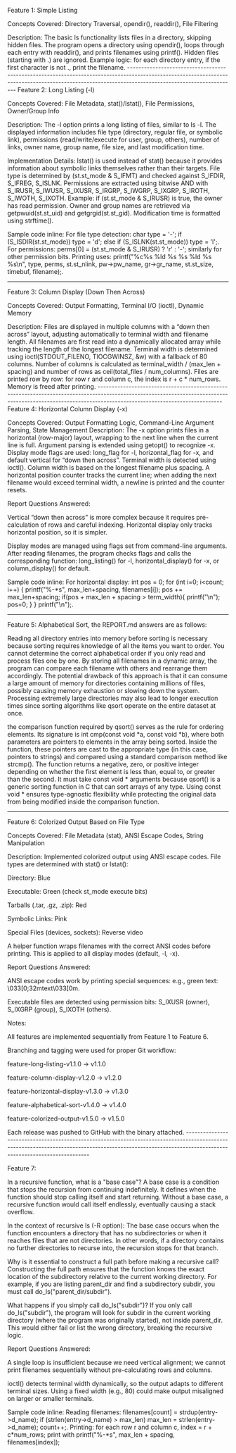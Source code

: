 Feature 1: Simple Listing

Concepts Covered: Directory Traversal, opendir(), readdir(), File Filtering

Description:
The basic ls functionality lists files in a directory, skipping hidden files. The program opens a directory using opendir(), loops through each entry with readdir(), and prints filenames using printf(). Hidden files (starting with .) are ignored. Example logic: for each directory entry, if the first character is not ., print the filename. --------------------------------------------------------------------------------------------------------------------------------------------------------------------------------------------------
Feature 2: Long Listing (-l)

Concepts Covered: File Metadata, stat()/lstat(), File Permissions, Owner/Group Info

Description:
The -l option prints a long listing of files, similar to ls -l. The displayed information includes file type (directory, regular file, or symbolic link), permissions (read/write/execute for user, group, others), number of links, owner name, group name, file size, and last modification time.

Implementation Details:
lstat() is used instead of stat() because it provides information about symbolic links themselves rather than their targets. File type is determined by (st.st_mode & S_IFMT) and checked against S_IFDIR, S_IFREG, S_ISLNK. Permissions are extracted using bitwise AND with S_IRUSR, S_IWUSR, S_IXUSR, S_IRGRP, S_IWGRP, S_IXGRP, S_IROTH, S_IWOTH, S_IXOTH. Example: if (st.st_mode & S_IRUSR) is true, the owner has read permission. Owner and group names are retrieved via getpwuid(st.st_uid) and getgrgid(st.st_gid). Modification time is formatted using strftime().

Sample code inline:
For file type detection: char type = '-'; if (S_ISDIR(st.st_mode)) type = 'd'; else if (S_ISLNK(st.st_mode)) type = 'l';. For permissions: perms[0] = (st.st_mode & S_IRUSR) ? 'r' : '-'; similarly for other permission bits. Printing uses: printf("%c%s %ld %s %s %ld %s %s\n", type, perms, st.st_nlink, pw->pw_name, gr->gr_name, st.st_size, timebuf, filename);.

-------------------------------------------------------------------------------------------------------------------------------------------------------------------------------------------------------
Feature 3: Column Display (Down Then Across)

Concepts Covered: Output Formatting, Terminal I/O (ioctl), Dynamic Memory

Description:
Files are displayed in multiple columns with a “down then across” layout, adjusting automatically to terminal width and filename length. All filenames are first read into a dynamically allocated array while tracking the length of the longest filename. Terminal width is determined using ioctl(STDOUT_FILENO, TIOCGWINSZ, &w) with a fallback of 80 columns. Number of columns is calculated as terminal_width / (max_len + spacing) and number of rows as ceil(total_files / num_columns). Files are printed row by row: for row r and column c, the index is r + c * num_rows. Memory is freed after printing.
                                                     --------------------------------------------------------------------------------------------------------------------------------------------------------------------------------------------------------
Feature 4: Horizontal Column Display (-x)

Concepts Covered: Output Formatting Logic, Command-Line Argument Parsing, State Management Description:
The -x option prints files in a horizontal (row-major) layout, wrapping to the next line when the current line is full. Argument parsing is extended using getopt() to recognize -x. Display mode flags are used: long_flag for -l, horizontal_flag for -x, and default vertical for “down then across”. Terminal width is detected using ioctl(). Column width is based on the longest filename plus spacing. A horizontal position counter tracks the current line; when adding the next filename would exceed terminal width, a newline is printed and the counter resets.

Report Questions Answered:

Vertical “down then across” is more complex because it requires pre-calculation of rows and careful indexing. Horizontal display only tracks horizontal position, so it is simpler.

Display modes are managed using flags set from command-line arguments. After reading filenames, the program checks flags and calls the corresponding function: long_listing() for -l, horizontal_display() for -x, or column_display() for default.

Sample code inline:
For horizontal display: int pos = 0; for (int i=0; i<count; i++) { printf("%-*s", max_len+spacing, filenames[i]); pos += max_len+spacing; if(pos + max_len + spacing > term_width){ printf("\n");        pos=0; } } printf("\n");.

-------------------------------------------------------------------------------------------------------------------------------------------------------------------------------------------------------

Feature 5: Alphabetical Sort, the REPORT.md answers are as follows:

Reading all directory entries into memory before sorting is necessary because sorting requires knowledge of all the items you want to order. You cannot determine the correct alphabetical order if you only read and process files one by one. By storing all filenames in a dynamic array, the program can compare each filename with others and rearrange them accordingly. The potential drawback of this approach is that it can consume a large amount of memory for directories containing millions of files, possibly causing memory exhaustion or slowing down the system. Processing extremely large directories may also lead to longer execution times since sorting algorithms like qsort operate on the entire dataset at once.

the comparison function required by qsort() serves as the rule for ordering elements. Its signature is int cmp(const void *a, const void *b), where both parameters are pointers to elements in the array being sorted. Inside the function, these pointers are cast to the appropriate type (in this case, pointers to strings) and compared using a standard comparison method like strcmp(). The function returns a negative, zero, or positive integer depending on whether the first element is less than, equal to, or greater than the second. It must take const void * arguments because qsort() is a generic sorting function in C that can sort arrays of any type. Using const void * ensures type-agnostic flexibility while protecting the original data from being modified inside the comparison function.

--------------------------------------------------------------------------------------------------------------------------------------------------------------------------------------------------------
Feature 6: Colorized Output Based on File Type

Concepts Covered: File Metadata (stat), ANSI Escape Codes, String Manipulation

Description:
Implemented colorized output using ANSI escape codes. File types are determined with stat() or lstat():

Directory: Blue

Executable: Green (check st_mode execute bits)

Tarballs (.tar, .gz, .zip): Red

Symbolic Links: Pink

Special Files (devices, sockets): Reverse video

A helper function wraps filenames with the correct ANSI codes before printing. This is applied to all display modes (default, -l, -x).

Report Questions Answered:

ANSI escape codes work by printing special sequences: e.g., green text: \033[0;32mtext\033[0m.

Executable files are detected using permission bits: S_IXUSR (owner), S_IXGRP (group), S_IXOTH (others).

Notes:

All features are implemented sequentially from Feature 1 to Feature 6.

Branching and tagging were used for proper Git workflow:

feature-long-listing-v1.1.0 → v1.1.0

feature-column-display-v1.2.0 → v1.2.0

feature-horizontal-display-v1.3.0 → v1.3.0

feature-alphabetical-sort-v1.4.0 → v1.4.0

feature-colorized-output-v1.5.0 → v1.5.0

Each release was pushed to GitHub with the binary attached.                                                                                                                                             --------------------------------------------------------------------------------------------------------------------------------------------------------------------------------------------------------

Feature 7:

In a recursive function, what is a "base case"?
A base case is a condition that stops the recursion from continuing indefinitely. It defines when the function should stop calling itself and start returning. Without a base case, a recursive function would call itself endlessly, eventually causing a stack overflow.

In the context of recursive ls (-R option):
The base case occurs when the function encounters a directory that has no subdirectories or when it reaches files that are not directories. In other words, if a directory contains no further directories to recurse into, the recursion stops for that branch.

Why is it essential to construct a full path before making a recursive call?
Constructing the full path ensures that the function knows the exact location of the subdirectory relative to the current working directory. For example, if you are listing parent_dir and find a subdirectory subdir, you must call do_ls("parent_dir/subdir").

What happens if you simply call do_ls("subdir")?
If you only call do_ls("subdir"), the program will look for subdir in the current working directory (where the program was originally started), not inside parent_dir. This would either fail or list the wrong directory, breaking the recursive logic.

Report Questions Answered:

A single loop is insufficient because we need vertical alignment; we cannot print filenames sequentially without pre-calculating rows and columns.

ioctl() detects terminal width dynamically, so the output adapts to different terminal sizes. Using a fixed width (e.g., 80) could make output misaligned on larger or smaller terminals.

Sample code inline:
Reading filenames: filenames[count] = strdup(entry->d_name); if (strlen(entry->d_name) > max_len) max_len = strlen(entry->d_name); count++;. Printing: for each row r and column c, index = r + c*num_rows; print with printf("%-*s", max_len + spacing, filenames[index]);
